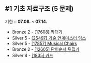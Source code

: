 ## #1 기초 자료구조 (5 문제)

기한 :: **07.08. ~ 07.14.**

- Bronze 2 - [[17608] 막대기](https://www.acmicpc.net/problem/17608)
- Silver 5 - [[25497] 기술 연계마스터 임스](https://www.acmicpc.net/problem/25497)
- Silver 5 - [[17857] Musical Chairs](https://www.acmicpc.net/problem/17857)
- Bronze 2 - [[12605] 단어순서 뒤집기](https://www.acmicpc.net/problem/12605)
- Silver 4 - [[1835] 카드](https://www.acmicpc.net/problem/1835)
